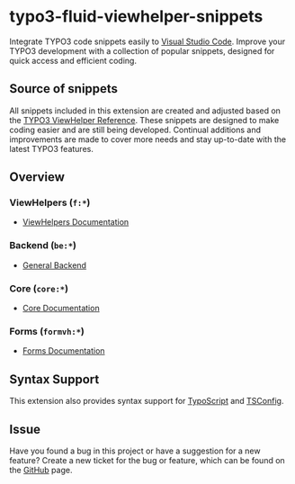 # typo3-fluid-viewhelper-snippets

Integrate TYPO3 code snippets easily to [Visual Studio Code](https://code.visualstudio.com). Improve your TYPO3 development with a collection of popular snippets, designed for quick access and efficient coding.

## Source of snippets

All snippets included in this extension are created and adjusted based on the [TYPO3 ViewHelper Reference](https://docs.typo3.org/other/typo3/view-helper-reference/main/en-us/). These snippets are designed to make coding easier and are still being developed. Continual additions and improvements are made to cover more needs and stay up-to-date with the latest TYPO3 features.

## Overview

### ViewHelpers (`f:*`)
- [ViewHelpers Documentation](./docs/f/README.md)

### Backend (`be:*`)
- [General Backend](./docs/be/README.md)

### Core (`core:*`)
- [Core Documentation](./docs/core/README.md)

### Forms (`formvh:*`)
- [Forms Documentation](./docs/formvh/README.md)

## Syntax Support

This extension also provides syntax support for [TypoScript](https://docs.typo3.org/m/typo3/reference-typoscript/main/en-us/Index.html) and [TSConfig](https://docs.typo3.org/m/typo3/reference-tsconfig/main/en-us/Index.html#start).

## Issue

Have you found a bug in this project or have a suggestion for a new feature? Create a new ticket for the bug or feature, which can be found on the [GitHub](https://github.com/krudi/typo3-fluid-viewhelper-snippets/issues) page.
